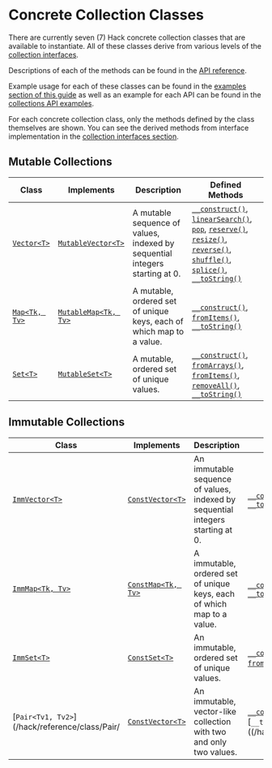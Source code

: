 # Concrete Collection Classes

There are currently seven (7) Hack concrete collection classes that are available to instantiate. All of these classes derive from various levels of the [collection interfaces](./interfaces.md). 

Descriptions of each of the methods can be found in the [API reference](../reference/).

Example usage for each of these classes can be found in the [examples section of this guide](./examples.md) as well as an example for each API can be found in the [collections API examples](../../api-examples/collections-examples).

For each concrete collection class, only the methods defined by the class themselves are shown. You can see the derived methods from interface implementation in the [collection interfaces section](./interfaces.md).

## Mutable Collections

Class | Implements | Description | Defined Methods
------|------------|-------------|----------------
[`Vector<T>`](/hack/reference/class/Vector/) | [`MutableVector<T>`](/hack/reference/interface/MutableVector/) | A mutable sequence of values, indexed by sequential integers starting at 0. | [`__construct()`](/hack/reference/class/Vector/__construct/), [`linearSearch()`](/hack/reference/class/Vector/linearSearch/), [`pop`](/hack/reference/class/Vector/pop/), [`reserve()`](/hack/reference/class/Vector/reserve/), [`resize()`](/hack/reference/class/Vector/resize/), [`reverse()`](/hack/reference/class/Vector/reverse/), [`shuffle()`](/hack/reference/class/Vector/shuffle/), [`splice()`](/hack/reference/class/Vector/splice/), [`__toString()`](/hack/reference/class/Vector/__toString/)
[`Map<Tk, Tv>`](/hack/reference/class/Map/) | [`MutableMap<Tk, Tv>`](/hack/reference/interface/MutableMap/) | A mutable, ordered set of unique keys, each of which map to a value. | [`__construct()`](/hack/reference/class/Map/__construct/), [`fromItems()`](/hack/reference/class/Map/fromItems/), [`__toString()`](/hack/reference/class/Map/__toString/)
[`Set<T>`](/hack/reference/class/Set/) | [`MutableSet<T>`](/hack/reference/interface/MutableSet/) | A mutable, ordered set of unique values. | [`__construct()`](/hack/reference/class/Set/__construct/), [`fromArrays()`](/hack/reference/class/Set/fromArrays/), [`fromItems()`](/hack/reference/class/Set/fromItems/), [`removeAll()`](/hack/reference/class/Set/removeAll/), [`__toString()`](/hack/reference/class/Set/__toString/)

## Immutable Collections

Class | Implements | Description | Defined Methods
------|------------|-------------|----------------
[`ImmVector<T>`](/hack/reference/class/ImmVector/) | [`ConstVector<T>`](/hack/reference/interface/ConstVector/) | An immutable sequence of values, indexed by sequential integers starting at 0. | [`__construct()`](/hack/reference/class/ImmVector/__construct/), [`linearSearch()`](/hack/reference/class/ImmVector/linearSearch/), [`__toString()`](/hack/reference/class/ImmVector/__toString/)
[`ImmMap<Tk, Tv>`](/hack/reference/class/ImmMap/) | [`ConstMap<Tk, Tv>`](/hack/reference/interface/ConstMap/) | A immutable, ordered set of unique keys, each of which map to a value. | [`__construct()`](/hack/reference/class/ImmMap/__construct/), [`fromItems()`](/hack/reference/class/ImmMap/fromItems/), [`__toString()`](/hack/reference/class/ImmMap/__toString/)
[`ImmSet<T>`](/hack/reference/class/ImmSet/) | [`ConstSet<T>`](/hack/reference/class/ConstSet/) |  An immutable, ordered set of unique values. | [`__construct()`](/hack/reference/class/ImmSet/__construct/), [`fromArrays()`](/hack/reference/class/ImmSet/fromArrays/), [`fromItems()`](/hack/reference/class/ImmSet/fromItems/), [`__toString()`](/hack/reference/class/ImmSet/__toString/)
[`Pair<Tv1, Tv2>`](/hack/reference/class/Pair/ | [`ConstVector<T>`](/hack/reference/interface/ConstVector/) | An immutable, vector-like collection with two and only two values. | [`__construct()`](/hack/reference/class/Pair/__construct/), [`linearSearch()`](/hack/reference/class/Pair/linearSearch/), [`__toString()`]((/hack/reference/class/Pair/__toString/)
